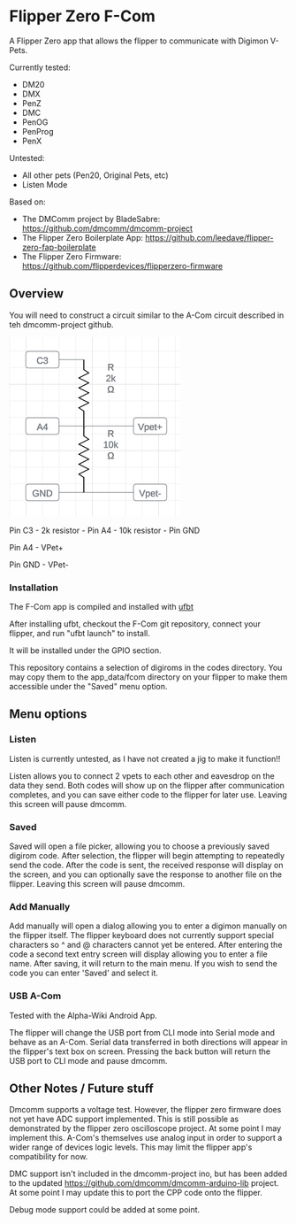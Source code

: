 
# Flipper Zero F-Com

A Flipper Zero app that allows the flipper to communicate with Digimon V-Pets.

Currently tested:
- DM20
- DMX
- PenZ
- DMC
- PenOG
- PenProg
- PenX

Untested:
- All other pets (Pen20, Original Pets, etc)
- Listen Mode

Based on:
- The DMComm project by BladeSabre: https://github.com/dmcomm/dmcomm-project
- The Flipper Zero Boilerplate App: https://github.com/leedave/flipper-zero-fap-boilerplate
- The Flipper Zero Firmware: https://github.com/flipperdevices/flipperzero-firmware

## Overview

You will need to construct a circuit similar to the A-Com circuit described in teh dmcomm-project github.

![Schematic](screenshots/flipper_vpet_circuit.png)

Pin C3 - 2k resistor - Pin A4 - 10k resistor - Pin GND

Pin A4 - VPet+

Pin GND - VPet-

### Installation

The F-Com app is compiled and installed with [ufbt](https://github.com/flipperdevices/flipperzero-ufbt)

After installing ufbt, checkout the F-Com git repository, connect your flipper, and run "ufbt launch" to install.

It will be installed under the GPIO section.

This repository contains a selection of digiroms in the codes directory. You may copy them to the app_data/fcom directory on your
flipper to make them accessible under the "Saved" menu option.

## Menu options

### Listen

Listen is currently untested, as I have not created a jig to make it function!!

Listen allows you to connect 2 vpets to each other and eavesdrop on the data they send. Both codes will show up on the flipper after communication completes, and you can save either code to the flipper for later use. Leaving this screen will pause dmcomm.

### Saved

Saved will open a file picker, allowing you to choose a previously saved digirom code. After selection, the flipper will begin attempting to repeatedly send the code. After the code is sent, the received response will display on the screen, and you can optionally save the response to another file on the flipper. Leaving this screen will pause dmcomm.

### Add Manually

Add manually will open a dialog allowing you to enter a digimon manually on the flipper itself. The flipper keyboard does not currently support special characters so ^ and @ characters cannot yet be entered. After entering the code a second text entry screen will display allowing you to enter a file name. After saving, it will return to the main menu. If you wish to send the code you can enter 'Saved' and select it.

### USB A-Com

Tested with the Alpha-Wiki Android App.

The flipper will change the USB port from CLI mode into Serial mode and behave as an A-Com. Serial data transferred in both directions will appear in the flipper's text box on screen. Pressing the back button will return the USB port to CLI mode and pause dmcomm.

## Other Notes / Future stuff

Dmcomm supports a voltage test. However, the flipper zero firmware does not yet have ADC support implemented. This is still possible as demonstrated by the flipper zero oscilloscope project. At some point I may implement this. A-Com's themselves use analog input in order to support a wider range of devices logic levels. This may limit the flipper app's compatibility for now.

DMC support isn't included in the dmcomm-project ino, but has been added to the updated https://github.com/dmcomm/dmcomm-arduino-lib project. At some point I may update this to port the CPP code onto the flipper.

Debug mode support could be added at some point.

